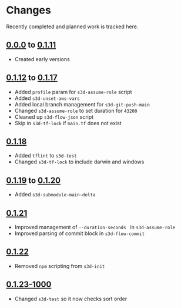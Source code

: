 # Changes
Recently completed and planned work is tracked here.

## [0.0.0](.) to [0.1.11](.)
- Created early versions

## [0.1.12](.) to [0.1.17](.)
- Added `profile` param for `s3d-assume-role` script
- Added `s3d-unset-aws-vars`
- Added local branch management for `s3d-git-push-main`
- Changed `s3d-assume-role` to set duration for `43200`
- Cleaned up `s3d-flow-json` script
- Skip in `s3d-tf-lock` if `main.tf` does not exist

## [0.1.18](.)
- Added `tflint` to `s3d-test`
- Changed `s3d-tf-lock` to include darwin and windows


## [0.1.19](.) to [0.1.20](.)
- Added `s3d-submodule-main-delta`

## [0.1.21](.)
- Improved management of `--duration-seconds ` in `s3d-assume-role`
- Improved parsing of commit block in `s3d-flow-commit`

## [0.1.22](.)
- Removed `npm` scripting from `s3d-init`

## [0.1.23-1000](.)
- Changed `s3d-test` so it now checks sort order
